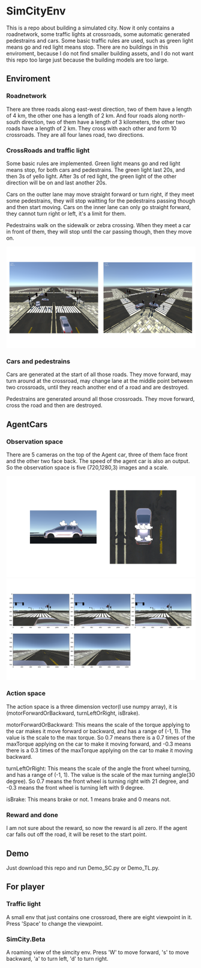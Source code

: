 # SimCityEnv

This is a repo about building a simulated city. Now it only contains a roadnetwork, some traffic lights at crossroads, some automatic generated pedestrains and cars. Some basic traffic rules are used, such as green light means go and red light means stop. There are no buildings in this enviroment, because I do not find smaller building assets, and I do not want this repo too large just because the building models are too large.  

## Enviroment

### Roadnetwork

There are three roads along east-west direction, two of them have a length of 4 km, the other one has a length of 2 km. And four roads along north-south direction, two of them have a length of 3 kilometers, the other two roads have a length of 2 km. They cross with each other and form 10 crossroads. They are all four lanes road, two directions.  

### CrossRoads and traffic light

Some basic rules are implemented. Green light means go and red light means stop, for both cars and pedestrains. The green light last 20s, and then 3s of yello light. After 3s of red light, the green light of the other direction will be on and last another 20s.  

Cars on the outter lane may move straight forward or turn right, if they meet some pedestrains, they will stop waitting for the pedestrains passing though and then start moving. Cars on the inner lane can only go straight forward, they cannot turn right or left, it's a limit for them.  

Pedestrains walk on the sidewalk or zebra crossing. When they meet a car in front of them, they will stop until the car passing though, then they move on.  

![](./Image/Crossroad.png)

### Cars and pedestrains

Cars are generated at the start of all those roads. They move forward, may turn around at the crossroad, may change lane at the middle point between two crossroads, until they reach another end of a road and are destroyed.  

Pedestrains are generated around all those crossroads. They move forward, cross the road and then are destroyed.  

## AgentCars

### Observation space

There are 5 cameras on the top of the Agent car, three of them face front and the other two face back. The speed of the agent car is also an output. So the observation space is five (720,1280,3) images and a scale.  

![](./Image/CameraLocation.png)
![](./Image/CameraView.png)

### Action space

The action space is a three dimension vector(I use numpy array), it is (motorForwardOrBackward, turnLeftOrRight, isBrake).  

motorForwardOrBackward: This means the scale of the torque applying to the car makes it move forward or backward, and has a range of (-1, 1). The value is the scale to the max torque. So 0.7 means there is a 0.7 times of the maxTorque applying on the car to make it moving forward, and -0.3  means there is a 0.3 times of the maxTorque applying on the car to make it moving backward.

turnLeftOrRight: This means the scale of the angle the front wheel turning, and has a range of (-1, 1). The value is the scale of the max turning angle(30 degree). So 0.7 means the front wheel is turning right with 21 degree, and -0.3 means the front wheel is turning left with 9 degree.

isBrake: This means brake or not. 1 means brake and 0 means not.

### Reward and done

I am not sure about the reward, so now the reward is all zero. If the agent car falls out off the road, it will be reset to the start point.

## Demo

Just download this repo and run Demo_SC.py or Demo_TL.py.

## For player

### Traffic light

A small env that just contains one crossroad, there are eight viewpoint in it. Press 'Space' to change the viewpoint.

### SimCity.Beta

A roaming view of the simcity env. Press 'W' to move forward, 's' to move backward, 'a' to turn left, 'd' to turn right.
